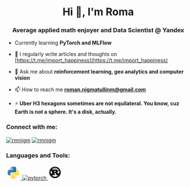 <h1 align="center">Hi 👋, I'm Roma</h1>
<h3 align="center">Average applied math enjoyer and Data Scientist @ Yandex</h3>

- Currently learning **PyTorch and MLFlow**

- 📝 I regularly write articles and thoughts on [https://t.me/import_happiness](https://t.me/import_happiness)

- 💬 Ask me about **reinforcement learning, geo analytics and computer vision**

- 📫 How to reach me **roman.nigmatullinm@gmail.com**

- ⚡ **Uber H3 hexagons sometimes are not equilateral. You know, cuz Earth is not a sphere. It's a disk, actually.**

<h3 align="left">Connect with me:</h3>
<p align="left">
<a href="https://linkedin.com/in/rmnigm" target="blank"><img align="center" src="https://raw.githubusercontent.com/rahuldkjain/github-profile-readme-generator/master/src/images/icons/Social/linked-in-alt.svg" alt="rmnigm" height="30" width="40" /></a>
<a href="https://www.leetcode.com/rmnigm" target="blank"><img align="center" src="https://raw.githubusercontent.com/rahuldkjain/github-profile-readme-generator/master/src/images/icons/Social/leet-code.svg" alt="rmnigm" height="30" width="40" /></a>
</p>

<h3 align="left">Languages and Tools:</h3>
<p align="left"> <a href="https://www.python.org" target="_blank" rel="noreferrer"> <img src="https://raw.githubusercontent.com/devicons/devicon/master/icons/python/python-original.svg" alt="python" width="40" height="40"/> </a> <a href="https://pytorch.org/" target="_blank" rel="noreferrer"> <img src="https://www.vectorlogo.zone/logos/pytorch/pytorch-icon.svg" alt="pytorch" width="40" height="40"/> </a> <a href="https://www.rust-lang.org" target="_blank" rel="noreferrer"> <img src="https://raw.githubusercontent.com/devicons/devicon/master/icons/rust/rust-plain.svg" alt="rust" width="40" height="40"/> </a> </p>
